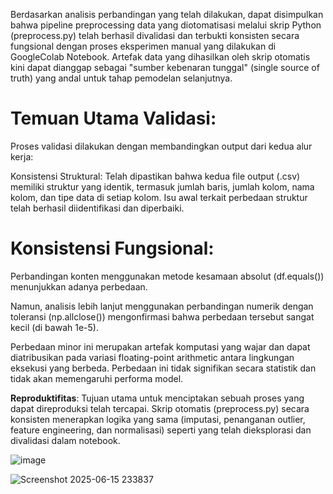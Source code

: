 ﻿Berdasarkan analisis perbandingan yang telah dilakukan, dapat disimpulkan bahwa pipeline preprocessing data yang diotomatisasi melalui skrip Python (preprocess.py) telah berhasil divalidasi dan terbukti konsisten secara fungsional dengan proses eksperimen manual yang dilakukan di GoogleColab Notebook. Artefak data yang dihasilkan oleh skrip otomatis kini dapat dianggap sebagai "sumber kebenaran tunggal" (single source of truth) yang andal untuk tahap pemodelan selanjutnya.

# **Temuan Utama Validasi**:

Proses validasi dilakukan dengan membandingkan output dari kedua alur kerja:

Konsistensi Struktural: Telah dipastikan bahwa kedua file output (.csv) memiliki struktur yang identik, termasuk jumlah baris, jumlah kolom, nama kolom, dan tipe data di setiap kolom. Isu awal terkait perbedaan struktur telah berhasil diidentifikasi dan diperbaiki.

# **Konsistensi Fungsional**:

Perbandingan konten menggunakan metode kesamaan absolut (df.equals()) menunjukkan adanya perbedaan.

Namun, analisis lebih lanjut menggunakan perbandingan numerik dengan toleransi (np.allclose()) mengonfirmasi bahwa perbedaan tersebut sangat kecil (di bawah 1e-5).

Perbedaan minor ini merupakan artefak komputasi yang wajar dan dapat diatribusikan pada variasi floating-point arithmetic antara lingkungan eksekusi yang berbeda. Perbedaan ini tidak signifikan secara statistik dan tidak akan memengaruhi performa model.

**Reproduktifitas**: Tujuan utama untuk menciptakan sebuah proses yang dapat direproduksi telah tercapai. Skrip otomatis (preprocess.py) secara konsisten menerapkan logika yang sama (imputasi, penanganan outlier, feature engineering, dan normalisasi) seperti yang telah dieksplorasi dan divalidasi dalam notebook.

![image](https://github.com/user-attachments/assets/3b4f029a-75f5-417e-8b66-08241dfcfb7b)

![Screenshot 2025-06-15 233837](https://github.com/user-attachments/assets/a061bd71-13a5-4f56-a831-349051475d6f)
